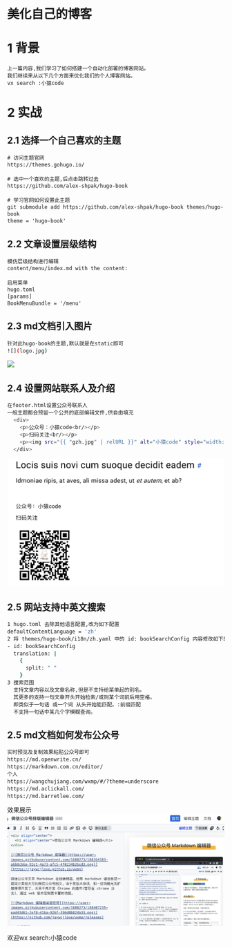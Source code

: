 # 美化自己的博客
# 1 背景
```
上一篇内容,我们学习了如何搭建一个自动化部署的博客网站。
我们继续来从以下几个方面来优化我们的个人博客网站。
vx search :小猿code
```

# 2 实战

## 2.1 选择一个自己喜欢的主题

```
# 访问主题官网
https://themes.gohugo.io/

# 选中一个喜欢的主题,后点击跳转过去
https://github.com/alex-shpak/hugo-book

# 学习官网如何设置此主题
git submodule add https://github.com/alex-shpak/hugo-book themes/hugo-book
theme = 'hugo-book'
```


## 2.2 文章设置层级结构
```
模仿层级结构进行编辑
content/menu/index.md with the content:

启用菜单
hugo.toml
[params]
BookMenuBundle = '/menu'
```

## 2.3 md文档引入图片
```bash
针对此hugo-book的主题,默认就是在static即可
![](logo.jpg)
```
![](/logo.jpg)

## 2.4 设置网站联系人及介绍
```bash
在footer.html设置公众号联系人
一般主题都会预留一个公共的底部编辑文件,供自由填充
  <div>
    <p>公众号：小猿code<br/></p>
    <p>扫码关注<br/></p>
    <p><img src="{{ "gzh.jpg" | relURL }}" alt="小猿code" style="width: 150px; height: 150px;"/></p>
  </div>
```
![](/github/xg_footer.png)

## 2.5 网站支持中英文搜索
```bash
1 hugo.toml 去除其他语言配置,改为如下配置
defaultContentLanguage = 'zh'
2 将 themes/hugo-book/i18n/zh.yaml 中的 id: bookSearchConfig 内容修改如下即可
- id: bookSearchConfig
  translation: |
    {
      split: " "
    }
3 搜索范围
  支持文章内容以及文章名称,但是不支持给菜单起的别名。
  其更多的支持一句文章开头开始检索/或则某个词前后用空格。
  即类似于一句话 或一个词 从头开始能匹配。:前缀匹配
  不支持一句话中某几个字模糊查询。
```

## 2.5 md文档如何发布公众号
```bash
实时预览及复制效果粘贴公众号即可
https://md.openwrite.cn/
https://markdown.com.cn/editor/
个人
https://wangchujiang.com/wxmp/#/?theme=underscore
https://md.aclickall.com/
https://md.barretlee.com/
```
效果展示
![](/github/xg_weixingzhpaiban.png)


欢迎wx search:小猿code